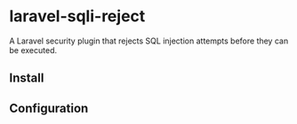 # laravel-sqli-reject
A Laravel security plugin that rejects SQL injection attempts before they can be executed.

## Install

## Configuration
